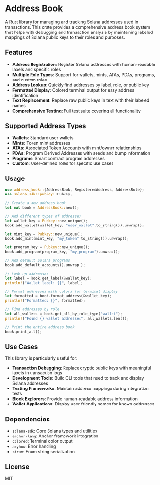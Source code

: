 # Address Book

A Rust library for managing and tracking Solana addresses used in transactions. This crate provides a comprehensive address book system that helps with debugging and transaction analysis by maintaining labeled mappings of Solana public keys to their roles and purposes.

## Features

- **Address Registration**: Register Solana addresses with human-readable labels and specific roles
- **Multiple Role Types**: Support for wallets, mints, ATAs, PDAs, programs, and custom roles
- **Address Lookup**: Quickly find addresses by label, role, or public key
- **Formatted Display**: Colored terminal output for easy address identification
- **Text Replacement**: Replace raw public keys in text with their labeled names
- **Comprehensive Testing**: Full test suite covering all functionality

## Supported Address Types

- **Wallets**: Standard user wallets
- **Mints**: Token mint addresses
- **ATAs**: Associated Token Accounts with mint/owner relationships
- **PDAs**: Program Derived Addresses with seeds and bump information
- **Programs**: Smart contract program addresses
- **Custom**: User-defined roles for specific use cases

## Usage

```rust
use address_book::{AddressBook, RegisteredAddress, AddressRole};
use solana_sdk::pubkey::Pubkey;

// Create a new address book
let mut book = AddressBook::new();

// Add different types of addresses
let wallet_key = Pubkey::new_unique();
book.add_wallet(wallet_key, "user_wallet".to_string()).unwrap();

let mint_key = Pubkey::new_unique();
book.add_mint(mint_key, "my_token".to_string()).unwrap();

let program_key = Pubkey::new_unique();
book.add_program(program_key, "my_program").unwrap();

// Add default Solana programs
book.add_default_accounts().unwrap();

// Look up addresses
let label = book.get_label(&wallet_key);
println!("Wallet label: {}", label);

// Format addresses with colors for terminal display
let formatted = book.format_address(&wallet_key);
println!("Formatted: {}", formatted);

// Find addresses by role
let all_wallets = book.get_all_by_role_type("wallet");
println!("Found {} wallet addresses", all_wallets.len());

// Print the entire address book
book.print_all();
```

## Use Cases

This library is particularly useful for:

- **Transaction Debugging**: Replace cryptic public keys with meaningful labels in transaction logs
- **Development Tools**: Build CLI tools that need to track and display Solana addresses
- **Testing Frameworks**: Maintain address mappings during integration tests
- **Block Explorers**: Provide human-readable address information
- **Wallet Applications**: Display user-friendly names for known addresses

## Dependencies

- `solana-sdk`: Core Solana types and utilities
- `anchor-lang`: Anchor framework integration
- `colored`: Terminal color output
- `anyhow`: Error handling
- `strum`: Enum string serialization

## License

MIT